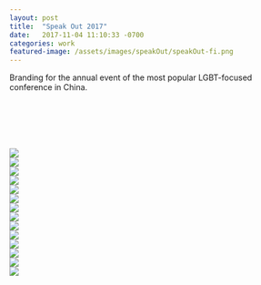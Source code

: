 ```yaml
---
layout: post
title:  "Speak Out 2017"
date:   2017-11-04 11:10:33 -0700
categories: work
featured-image: /assets/images/speakOut/speakOut-fi.png
---
```

Branding for the annual event of the most popular LGBT-focused conference in China. 

<br/>
<br/>
<br/>
<br/>
<br/>

<div class="fullwidth">
    <div class="fullwidthImage">
        <img src="/assets/images/speakOut/1.png">
    </div>
    <div class="fullwidthImage">
        <img src="/assets/images/speakOut/2.png">
    </div>
    <div class="fullwidthImage">
        <img src="/assets/images/speakOut/3.png">
    </div>
    <div class="fullwidthImage">
        <img src="/assets/images/speakOut/4.png">
    </div>
    <div class="fullwidthImage">
        <img src="/assets/images/speakOut/5.png">
    </div>
    <div class="fullwidthImage">
        <img src="/assets/images/speakOut/6.png">
    </div>
    <div class="fullwidthImage">
        <img src="/assets/images/speakOut/7.png">
    </div>
    <div class="fullwidthImage">
        <img src="/assets/images/speakOut/8.png">
    </div>
    <div class="fullwidthImage">
        <img src="/assets/images/speakOut/9.png">
    </div>
    <div class="fullwidthImage">
        <img src="/assets/images/speakOut/10.png">
    </div>
    <div class="fullwidthImage">
        <img src="/assets/images/speakOut/11.png">
    </div>
    <div class="fullwidthImage">
        <img src="/assets/images/speakOut/12.png">
    </div>
    <div class="fullwidthImage">
        <img src="/assets/images/speakOut/13.png">
    </div>
    <div class="fullwidthImage">
        <img src="/assets/images/speakOut/14end.png">
    </div>
    <div class="fullwidthClear"></div>
</div>